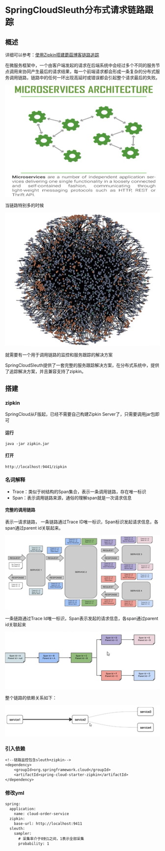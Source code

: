 # SpringCloudSleuth分布式请求链路跟踪

## 概述

详细可以参考：[使用Zipkin搭建蘑菇博客链路追踪](http://moguit.cn/#/info?blogUid=35bd93cabc08611c7f74ce4564753ef9)

在微服务框架中，一个由客户端发起的请求在后端系统中会经过多个不同的服务节点调用来协同产生最后的请求结果，每一个前端请求都会形成一条复杂的分布式服务调用链路，链路中的任何一环出现高延时或错误都会引起整个请求最后的失败。

![image-20200414142800496](images/image-20200414142800496.png)

当链路特别多的时候

![image-20200414142915202](images/image-20200414142915202.png)

就需要有一个用于调用链路的监控和服务跟踪的解决方案

SpringCloudSleuth提供了一套完整的服务跟踪解决方案，在分布式系统中，提供了追踪解决方案，并且兼容支持了zipkin。

## 搭建

### zipkin

SpringCloud从F版起，已经不需要自己构建Zipkin Server了，只需要调用jar包即可

#### 运行

```
java -jar zipkin.jar
```

#### 打开

```
http://localhost:9441/zipkin
```

### 名词解释

- Trace：类似于树结构的Span集合，表示一条调用链路，存在唯一标识
- Span：表示调用链路来源，通俗的理解span就是一次请求信息

#### 完整的调用链路

表示一请求链路， 一条链路通过Trace ID唯一标识，Span标识发起请求信息，各span通过parent id关联起来。

![image-20200414152236173](images/image-20200414152236173.png)

一条链路通过Trace Id唯一标识，Span表示发起的请求信息，各span通过parent id关联起来

![image-20200414152425574](images/image-20200414152425574.png)

整个链路的依赖关系如下：

![image-20200414152440036](images/image-20200414152440036.png)

### 引入依赖

```
<!--链路监控包含sleuth+zipkin-->
<dependency>
    <groupId>org.springframework.cloud</groupId>
    <artifactId>spring-cloud-starter-zipkin</artifactId>
</dependency>
```

### 修改yml

```
spring:
  application:
    name: cloud-order-service
  zipkin:
    base-url: http://localhost:9411
  sleuth:
    sampler:
      # 采集率介于0到1之间，1表示全部采集
      probability: 1
```

